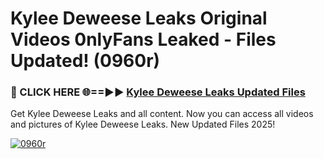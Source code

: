 # Kylee Deweese Leaks Original Videos 0nlyFans Leaked - Files Updated! (0960r)

<h3>🔴 CLICK HERE 🌐==►► <a href="https://tinyurl.com/4seja8ks" rel="nofollow">Kylee Deweese Leaks Updated Files</a></h3>

Get Kylee Deweese Leaks and all content. Now you can access all videos and pictures of Kylee Deweese Leaks. New Updated Files 2025!

[![0960r](https://i.imgur.com/EWjZXRe.gif)](https://tinyurl.com/4seja8ks)
